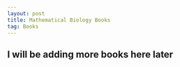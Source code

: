 ```yaml
---
layout: post
title: Mathematical Biology Books
tag: Books
---
```



## I will be adding more books here later
